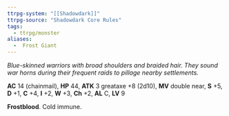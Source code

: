 ```yaml
---
ttrpg-system: "[[Shadowdark]]"
ttrpg-source: "Shadowdark Core Rules"
tags:
  - ttrpg/monster
aliases:
  -  Frost Giant
---
```


_Blue-skinned warriors with broad shoulders and braided hair. They sound war horns during their frequent raids to pillage nearby settlements._

**AC** 14 (chainmail), **HP** 44, **ATK** 3 greataxe +8 (2d10), **MV** double near, **S** +5, **D** +1, **C** +4, **I** +2, **W** +3, **Ch** +2, **AL** C, **LV** 9

**Frostblood**. Cold immune.

